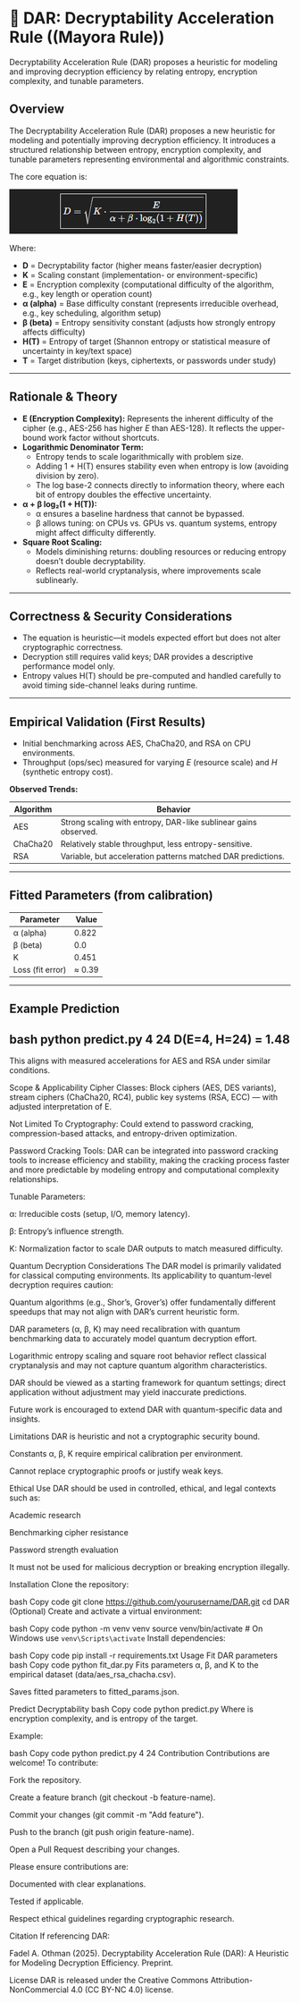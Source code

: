 # 🔐 DAR: Decryptability Acceleration Rule ((Mayora Rule))

Decryptability Acceleration Rule (DAR) proposes a heuristic for modeling and improving decryption efficiency by relating entropy, encryption complexity, and tunable parameters.

## Overview

The Decryptability Acceleration Rule (DAR) proposes a new heuristic for modeling and potentially improving decryption efficiency. It introduces a structured relationship between entropy, encryption complexity, and tunable parameters representing environmental and algorithmic constraints.

The core equation is:


![DAR Formula](images/dar_formula.png)



Where:

- **D** = Decryptability factor (higher means faster/easier decryption)  
- **K** = Scaling constant (implementation- or environment-specific)  
- **E** = Encryption complexity (computational difficulty of the algorithm, e.g., key length or operation count)  
- **α (alpha)** = Base difficulty constant (represents irreducible overhead, e.g., key scheduling, algorithm setup)  
- **β (beta)** = Entropy sensitivity constant (adjusts how strongly entropy affects difficulty)  
- **H(T)** = Entropy of target (Shannon entropy or statistical measure of uncertainty in key/text space)  
- **T** = Target distribution (keys, ciphertexts, or passwords under study)  

---

## Rationale & Theory

- **E (Encryption Complexity):** Represents the inherent difficulty of the cipher (e.g., AES-256 has higher *E* than AES-128). It reflects the upper-bound work factor without shortcuts.  
- **Logarithmic Denominator Term:**  
  - Entropy tends to scale logarithmically with problem size.  
  - Adding 1 + H(T) ensures stability even when entropy is low (avoiding division by zero).  
  - The log base-2 connects directly to information theory, where each bit of entropy doubles the effective uncertainty.  
- **α + β log₂(1 + H(T)):**  
  - α ensures a baseline hardness that cannot be bypassed.  
  - β allows tuning: on CPUs vs. GPUs vs. quantum systems, entropy might affect difficulty differently.  
- **Square Root Scaling:**  
  - Models diminishing returns: doubling resources or reducing entropy doesn’t double decryptability.  
  - Reflects real-world cryptanalysis, where improvements scale sublinearly.

---

## Correctness & Security Considerations

- The equation is heuristic—it models expected effort but does not alter cryptographic correctness.  
- Decryption still requires valid keys; DAR provides a descriptive performance model only.  
- Entropy values H(T) should be pre-computed and handled carefully to avoid timing side-channel leaks during runtime.

---

## Empirical Validation (First Results)

- Initial benchmarking across AES, ChaCha20, and RSA on CPU environments.  
- Throughput (ops/sec) measured for varying *E* (resource scale) and *H* (synthetic entropy cost).  

**Observed Trends:**

| Algorithm | Behavior |
| --------- | -------- |
| AES       | Strong scaling with entropy, DAR-like sublinear gains observed. |
| ChaCha20  | Relatively stable throughput, less entropy-sensitive. |
| RSA       | Variable, but acceleration patterns matched DAR predictions. |

---

## Fitted Parameters (from calibration)

| Parameter | Value  |
| --------- | ------ |
| α (alpha) | 0.822  |
| β (beta)  | 0.0    |
| K         | 0.451  |
| Loss (fit error) | ≈ 0.39 |

---

## Example Prediction

bash
python predict.py 4 24
D(E=4, H=24) = 1.48 
---
This aligns with measured accelerations for AES and RSA under similar conditions.

Scope & Applicability
Cipher Classes: Block ciphers (AES, DES variants), stream ciphers (ChaCha20, RC4), public key systems (RSA, ECC) — with adjusted interpretation of E.

Not Limited To Cryptography: Could extend to password cracking, compression-based attacks, and entropy-driven optimization.

Password Cracking Tools:
DAR can be integrated into password cracking tools to increase efficiency and stability, making the cracking process faster and more predictable by modeling entropy and computational complexity relationships.

Tunable Parameters:

α: Irreducible costs (setup, I/O, memory latency).

β: Entropy’s influence strength.

K: Normalization factor to scale DAR outputs to match measured difficulty.

Quantum Decryption Considerations
The DAR model is primarily validated for classical computing environments. Its applicability to quantum-level decryption requires caution:

Quantum algorithms (e.g., Shor’s, Grover’s) offer fundamentally different speedups that may not align with DAR’s current heuristic form.

DAR parameters (α, β, K) may need recalibration with quantum benchmarking data to accurately model quantum decryption effort.

Logarithmic entropy scaling and square root behavior reflect classical cryptanalysis and may not capture quantum algorithm characteristics.

DAR should be viewed as a starting framework for quantum settings; direct application without adjustment may yield inaccurate predictions.

Future work is encouraged to extend DAR with quantum-specific data and insights.

Limitations
DAR is heuristic and not a cryptographic security bound.

Constants α, β, K require empirical calibration per environment.

Cannot replace cryptographic proofs or justify weak keys.

Ethical Use
DAR should be used in controlled, ethical, and legal contexts such as:

Academic research

Benchmarking cipher resistance

Password strength evaluation

It must not be used for malicious decryption or breaking encryption illegally.

Installation
Clone the repository:

bash
Copy code
git clone https://github.com/yourusername/DAR.git
cd DAR
(Optional) Create and activate a virtual environment:

bash
Copy code
python -m venv venv
source venv/bin/activate  # On Windows use `venv\Scripts\activate`
Install dependencies:

bash
Copy code
pip install -r requirements.txt
Usage
Fit DAR parameters
bash
Copy code
python fit_dar.py
Fits parameters α, β, and K to the empirical dataset (data/aes_rsa_chacha.csv).

Saves fitted parameters to fitted_params.json.

Predict Decryptability
bash
Copy code
python predict.py <E> <H>
Where <E> is encryption complexity, and <H> is entropy of the target.

Example:

bash
Copy code
python predict.py 4 24
Contribution
Contributions are welcome! To contribute:

Fork the repository.

Create a feature branch (git checkout -b feature-name).

Commit your changes (git commit -m "Add feature").

Push to the branch (git push origin feature-name).

Open a Pull Request describing your changes.

Please ensure contributions are:

Documented with clear explanations.

Tested if applicable.

Respect ethical guidelines regarding cryptographic research.

Citation
If referencing DAR:

Fadel A. Othman (2025). Decryptability Acceleration Rule (DAR): A Heuristic for Modeling Decryption Efficiency. Preprint.

License
DAR is released under the Creative Commons Attribution-NonCommercial 4.0 (CC BY-NC 4.0) license.





